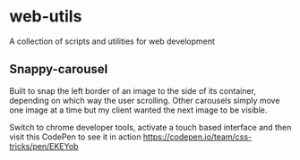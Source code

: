 # web-utils
A collection of scripts and utilities for web development


## Snappy-carousel

Built to snap the left border of an image to the side of its container, depending on which way the user scrolling. Other carousels simply move one image at a time but my client wanted the next image to be visible.

Switch to chrome developer tools, activate a touch based interface and then visit this CodePen to see it in action https://codepen.io/team/css-tricks/pen/EKEYob
